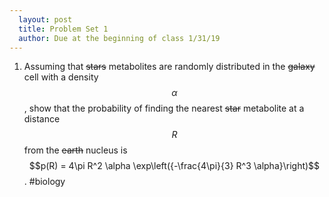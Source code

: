 ```yaml
---
  layout: post
  title: Problem Set 1
  author: Due at the beginning of class 1/31/19
---
```

1. Assuming that ~~stars~~ metabolites are randomly distributed in the ~~galaxy~~ cell with a density $$\alpha$$, show that the probability of finding the nearest ~~star~~ metabolite at a distance $$R$$ from the ~~earth~~ nucleus is $$p(R) = 4\pi R^2 \alpha \exp\left({-\frac{4\pi}{3} R^3 \alpha}\right)$$. #biology
